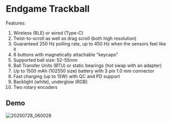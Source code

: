 # Endgame Trackball

Features:
1. Wireless (BLE) or wired (Type-C)
2. Twist-to-scroll as well as drag scroll (both high resolution)
3. Guaranteed 250 Hz polling rate, up to 450 Hz when the sensors feel like it 
4. 8 buttons with magnetically attachable "keycaps"
5. Supported ball size: 52-55mm
6. Ball Transfer Units (BTU) or static bearings (hot swap with an adapter)
7. Up to 1500 mAh (102550 size) battery with 3 pin 1.0 mm connector
8. Fast charging (up to 15W) with QC and PD support
9. Backlight (white), underglow (RGB)
10. Two rotary encoders 

## Demo

![20250728_060028](https://github.com/user-attachments/assets/34a6d464-b352-43d1-8576-2fcf0d073f17)

